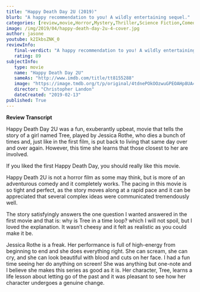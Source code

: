 ```yaml
---
title: "Happy Death Day 2U (2019)"
blurb: "A happy recommendation to you! A wildly entertaining sequel."
categories: [review,movie,Horror,Mystery,Thriller,Science Fiction,Comedy]
image: /img/2019/04/happy-death-day-2u-4-cover.jpg
author: jasone
youtube: k2IkbsZNK_0
reviewInfo:
   final-verdict: "A happy recommendation to you! A wildly entertaining sequel."
   rating: 89
subjectInfo:
   type: movie
   name: "Happy Death Day 2U"
   sameAs: "http://www.imdb.com/title/tt8155288"
   image: "https://image.tmdb.org/t/p/original/4tdnePOkOOzwuGPEOAHp8UA4vqx.jpg"
   director: "Christopher Landon"
   dateCreated: "2019-02-13"
published: True
---
```


**Review Transcript**

Happy Death Day 2U was a fun, exuberantly upbeat, movie that tells the story of a girl named Tree, played by Jessica Rothe, who dies a bunch of times and, just like in the first film, is put back to living that same day over and over again. However, this time she learns that those closest to her are involved. 

If you liked the first Happy Death Day, you should really like this movie.

Happy Death 2U is not a horror film as some may think, but is more of an adventurous comedy and it completely works. The pacing in this movie is so tight and perfect, as the story moves along at a rapid pace and it can be appreciated that several complex ideas were communicated tremendously well.

The story satisfyingly answers the one question I wanted answered in the first movie and that is: why is Tree in a time loop? which I will not spoil, but I loved the explanation. It wasn’t cheesy and it felt as realistic as you could make it be.

Jessica Rothe is a freak. Her performance is full of high-energy from beginning to end and she does everything right. She can scream, she can cry, and she can look beautiful with blood and cuts on her face. I had a fun time seeing her do anything on screen! She was anything but one-note and I believe she makes this series as good as it is. Her character, Tree, learns a life lesson about letting go of the past and it was pleasant to see how her character undergoes a genuine change.

